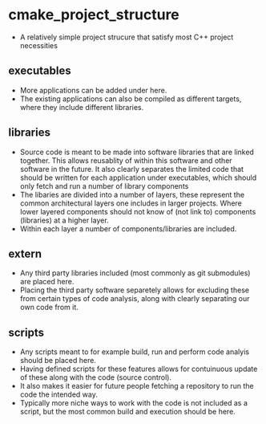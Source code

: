 # cmake_project_structure
- A relatively simple project strucure that satisfy most C++ project necessities <br>

## executables
- More applications can be added under here. <br> 
- The existing applications can also be compiled as different targets, where they include different libraries. <br>

## libraries
- Source code is meant to be made into software libraries that are linked together. This allows reusablity of within this software and other software in the future. It also clearly separates the limited code that should be written for each application under executables, which should only fetch and run a number of library components <br>
- The libaries are divided into a number of layers, these represent the common architectural layers one includes in larger projects. Where lower layered components should not know of (not link to) components (libraries) at a higher layer. <br>
- Within each layer a number of components/libraries are included. <br>

## extern
- Any third party libraries included (most commonly as git submodules) are placed here. <br>
- Placing the third party software separetely allows for excluding these from certain types of code analysis, along with clearly separating our own code from it. <br>

## scripts
- Any scripts meant to for example build, run and perform code analyis should be placed here. <br>
- Having defined scripts for these features allows for contuinuous update of these along with the code (source control). <br>
- It also makes it easier for future people fetching a repository to run the code the intended way. <br>
- Typically more niche ways to work with the code is not included as a script, but the most common build and execution should be here. <br>

